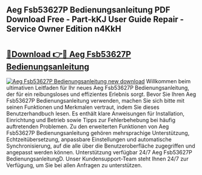 ## Aeg Fsb53627P Bedienungsanleitung PDF Download Free - Part-kKJ User Guide Repair - Service Owner Edition n4KkH

# <h2><a href="http://df0r2as.blite.top/?on=Aeg+Fsb53627P+Bedienungsanleitung">🔗Download 👉🔴 Aeg Fsb53627P Bedienungsanleitung</a></h2>

[![Aeg Fsb53627P Bedienungsanleitung new download](https://i.imgur.com/lujVjoI.png)](http://df0r2as.blite.top/?on=Aeg+Fsb53627P+Bedienungsanleitung)
Willkommen beim ultimativen Leitfaden für Ihr neues Aeg Fsb53627P Bedienungsanleitung, der für ein reibungsloses und effizientes Erlebnis sorgt. Bevor Sie Ihren Aeg Fsb53627P Bedienungsanleitung verwenden, machen Sie sich bitte mit seinen Funktionen und Merkmalen vertraut, indem Sie dieses Benutzerhandbuch lesen. Es enthält klare Anweisungen für Installation, Einrichtung und Betrieb sowie Tipps zur Fehlerbehebung bei häufig auftretenden Problemen. Zu den erweiterten Funktionen von Aeg Fsb53627P Bedienungsanleitung gehören mehrsprachige Unterstützung, Echtzeitübersetzung, anpassbare Einstellungen und automatische Synchronisierung, auf die alle über die Benutzeroberfläche zugegriffen und angepasst werden können. Unterstützung verfügbar 24/7 Aeg Fsb53627P BedienungsanleitungD. Unser Kundensupport-Team steht Ihnen 24/7 zur Verfügung, um Sie bei allen Anfragen zu unterstützen.
